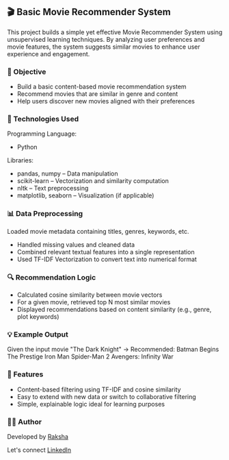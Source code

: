## 🎬 Basic Movie Recommender System
This project builds a simple yet effective Movie Recommender System using unsupervised learning techniques. By analyzing user preferences and movie features, the system suggests similar movies to enhance user experience and engagement.

### 🎯 Objective
- Build a basic content-based movie recommendation system
- Recommend movies that are similar in genre and content
- Help users discover new movies aligned with their preferences

### 🧰 Technologies Used
Programming Language:

- Python

Libraries:

- pandas, numpy – Data manipulation
- scikit-learn – Vectorization and similarity computation
- nltk – Text preprocessing
- matplotlib, seaborn – Visualization (if applicable)

### 📊 Data Preprocessing
Loaded movie metadata containing titles, genres, keywords, etc.

- Handled missing values and cleaned data
- Combined relevant textual features into a single representation
- Used TF-IDF Vectorization to convert text into numerical format

### 🔍 Recommendation Logic
- Calculated cosine similarity between movie vectors
- For a given movie, retrieved top N most similar movies
- Displayed recommendations based on content similarity (e.g., genre, plot keywords)

### 💡 Example Output 

Given the input movie "The Dark Knight" → Recommended:
Batman Begins
The Prestige
Iron Man
Spider-Man 2
Avengers: Infinity War

### 📌 Features
- Content-based filtering using TF-IDF and cosine similarity
- Easy to extend with new data or switch to collaborative filtering
- Simple, explainable logic ideal for learning purposes

### 👩‍💻 Author
Developed by [Raksha](https://github.com/Rakshaa-17)

Let's connect [LinkedIn](https://www.linkedin.com/in/rakshamalela/)
